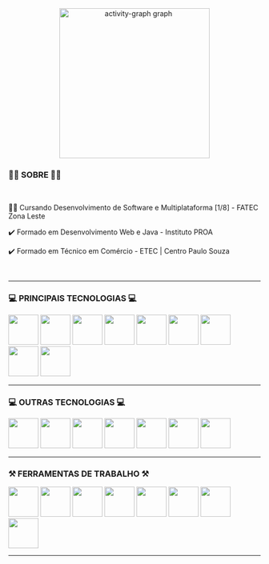 

<div align="center">
  <img src="https://github-readme-activity-graph.vercel.app/graph?username=TechAbraao&radius=16&theme=react&area=true&order=5" height="300" alt="activity-graph graph"  />
</div>

<div>
  <h3>👨‍💻 SOBRE 👨‍💻</h3>
  <br>
  <p>👨‍🎓 Cursando Desenvolvimento de Software e Multiplataforma [1/8] - FATEC Zona Leste</p>
  <p>✔️ Formado em Desenvolvimento Web e Java - Instituto PROA</p>
  <p>✔️ Formado em Técnico em Comércio - ETEC | Centro Paulo Souza</p>
  <br>
  <hr> 
  <h3>💻 PRINCIPAIS TECNOLOGIAS 💻</h3>
  <img width="60" src="https://cdn.jsdelivr.net/gh/devicons/devicon@latest/icons/java/java-original.svg" />   
  <img width="60" src="https://cdn.jsdelivr.net/gh/devicons/devicon@latest/icons/kotlin/kotlin-original.svg" />
  <img width="60" src="https://cdn.jsdelivr.net/gh/devicons/devicon@latest/icons/react/react-original.svg" />
  <img width="60" src="https://cdn.jsdelivr.net/gh/devicons/devicon@latest/icons/javascript/javascript-original.svg" />
  <img width="60" src="https://cdn.jsdelivr.net/gh/devicons/devicon@latest/icons/typescript/typescript-original.svg" /> 
  <img width="60" src="https://cdn.jsdelivr.net/gh/devicons/devicon@latest/icons/tailwindcss/tailwindcss-original.svg" /> 
  <img width="60" src="https://cdn.jsdelivr.net/gh/devicons/devicon@latest/icons/html5/html5-original.svg" />
  <img width="60" src="https://cdn.jsdelivr.net/gh/devicons/devicon@latest/icons/css3/css3-original.svg" /> 
  <img width="60" src="https://cdn.jsdelivr.net/gh/devicons/devicon@latest/icons/json/json-original.svg" />    
  <hr> 
  <h3>💻 OUTRAS TECNOLOGIAS 💻</h3>   
  <img width="60" src="https://cdn.jsdelivr.net/gh/devicons/devicon@latest/icons/mysql/mysql-original.svg" />
  <img width="60" src="https://cdn.jsdelivr.net/gh/devicons/devicon@latest/icons/angular/angular-original.svg" />   
  <img width="60" src="https://cdn.jsdelivr.net/gh/devicons/devicon@latest/icons/c/c-original.svg" />    
  <img width="60" src="https://cdn.jsdelivr.net/gh/devicons/devicon@latest/icons/cplusplus/cplusplus-original.svg" />    
  <img width="60" src="https://cdn.jsdelivr.net/gh/devicons/devicon@latest/icons/spring/spring-original.svg" />  
  <img width="60" src="https://cdn.jsdelivr.net/gh/devicons/devicon@latest/icons/postgresql/postgresql-original.svg" />   
  <img width="60" src="https://cdn.jsdelivr.net/gh/devicons/devicon@latest/icons/python/python-original.svg" />     
  <hr> 
  <h3>⚒️ FERRAMENTAS DE TRABALHO ⚒️</h3> 
  <img width="60" src="https://cdn.jsdelivr.net/gh/devicons/devicon@latest/icons/intellij/intellij-original.svg" /> 
  <img width="60" src="https://cdn.jsdelivr.net/gh/devicons/devicon@latest/icons/vscode/vscode-original.svg" />
  <img width="60" src="https://cdn.jsdelivr.net/gh/devicons/devicon@latest/icons/pycharm/pycharm-original.svg" />
  <img width="60" src="https://cdn.jsdelivr.net/gh/devicons/devicon@latest/icons/figma/figma-original.svg" />
  <img width="60" src="https://cdn.jsdelivr.net/gh/devicons/devicon@latest/icons/trello/trello-original.svg" />
  <img width="60" src="https://cdn.jsdelivr.net/gh/devicons/devicon@latest/icons/notion/notion-original.svg" />
  <img width="60" src="https://cdn.jsdelivr.net/gh/devicons/devicon@latest/icons/github/github-original.svg" />
  <img width="60" src="https://cdn.jsdelivr.net/gh/devicons/devicon@latest/icons/git/git-original.svg" />      
  <hr> 
</div>

          
          
